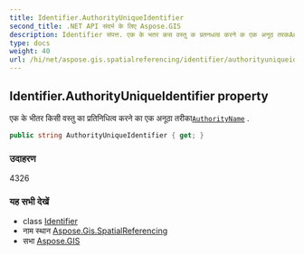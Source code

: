 ```yaml
---
title: Identifier.AuthorityUniqueIdentifier
second_title: .NET API संदर्भ के लिए Aspose.GIS
description: Identifier संपत्त. एक के भतर कस वस्तु क प्रतनधत्व करने क एक अनूठ तरकAuthorityName .
type: docs
weight: 40
url: /hi/net/aspose.gis.spatialreferencing/identifier/authorityuniqueidentifier/
---
```

## Identifier.AuthorityUniqueIdentifier property

एक के भीतर किसी वस्तु का प्रतिनिधित्व करने का एक अनूठा तरीका[`AuthorityName`](../authorityname/) .

```csharp
public string AuthorityUniqueIdentifier { get; }
```

### उदाहरण

4326

### यह सभी देखें

* class [Identifier](../)
* नाम स्थान [Aspose.Gis.SpatialReferencing](../../identifier/)
* सभा [Aspose.GIS](../../../)


